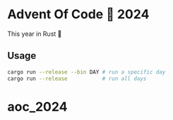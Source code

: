 # Advent Of Code :christmas_tree: 2024
This year in Rust :crab:

## Usage
```sh
cargo run --release --bin DAY # run a specific day
cargo run --release           # run all days
```

# aoc_2024
